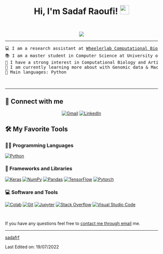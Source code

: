 <h1 align="center">
Hi, I'm Sadaf Raoufi!
	<a href="https://github.com/sadafrf" target="_self">
		<img src="https://media.giphy.com/media/hvRJCLFzcasrR4ia7z/giphy.gif" width="30">
	</a>
</h1>

<br/>
<p align="center">
	<a href="https://github.com/sadafrf">
		<img src="https://readme-typing-svg.herokuapp.com?lines=Computer+Science+Student;Machine+Learning+Developer%20Bioinformatics%20|%20AI%20|%20ML%20Enthusiastic;Always%20learning%20new%20things&center=true&width=380&height=45">
	</a>
</p>

<hr>

<pre>
💻 I am a research assistant at <a href="https://github.com/TravisWheelerLab">Wheelerlab Computational Biology Research Group</a>.
📚 I am a master student in Computer Science at University of Arizona
📝 I have a strong interest in Computational Biology and Artificial Intelligence
🔭 I am currently learning more about with Genomic data & Machine Learning
🌟 Main languages: Python


</pre>
<hr>

## 🤝 Connect with me
<p align="center">
	<a href="mailto:sraoufi@arizona.com"><img img src="https://img.shields.io/badge/gmail-%23EA4335.svg?style=plastic&logo=gmail&logoColor=white" alt="Gmail"/></a>
	<a href="https://www.linkedin.com/in/sadaf-raoufi-433782260/"><img src="https://img.shields.io/badge/linkedin-%230A66C2.svg?style=plastic&logo=linkedin&logoColor=white" alt="LinkedIn"/></a>
</p>

## 🛠️ My Favorite Tools

### 👨‍💻 Programming Languages

<p>

  <a href="https://github.com/sadafrf"><img alt="Python" src="https://img.shields.io/badge/Python%20-%2314354C.svg?logo=python&logoColor=white"></a>
  
</p>

### 🧰 Frameworks and Libraries

<p>
    <a href="https://github.com/sadafrf"><img alt="Keras" src="https://img.shields.io/badge/Keras%20-%23D00000.svg?logo=Keras&logoColor=white"></a>
    <a href="https://github.com/sadafrf"><img alt="NumPy" src="https://img.shields.io/badge/Numpy%20-%23013243.svg?logo=numpy&logoColor=white"></a>
    <a href="https://github.com/sadafrf"><img alt="Pandas" src="https://img.shields.io/badge/Pandas%20-%23150458.svg?logo=pandas&logoColor=white"></a>
    <a href="https://github.com/sadafrf"><img alt="TensorFlow" src="https://img.shields.io/badge/TensorFlow%20-%23FF6F00.svg?logo=TensorFlow&logoColor=white"></a>
    <a href="https://github.com/sadafrf"><img alt="Pytorch" src="https://img.shields.io/badge/Pytorch%20-%23D00000.svg?logo=Pytorch&logoColor=white"></a>
    
</p>


### 💻 Software and Tools

<p>
    <a href="https://github.com/sadafrf"><img alt="Colab" src="https://img.shields.io/badge/Colab-00b56a.svg?logo=google-colab&logoColor=white"></a>
    <a href="https://github.com/sadafrf"><img alt="Git" src="https://img.shields.io/badge/Git%20-%23F05033.svg?logo=git&logoColor=white"></a>
   </a>
    <a href="https://github.com/sadafrf"><img alt="Jupyter" src="https://img.shields.io/badge/Jupyter%20-%23F37626.svg?logo=Jupyter&logoColor=white"></a>
    <a href="https://github.com/sadafrf"><img alt="Stack Overflow" src="https://img.shields.io/badge/-Stack%20Overflow-FE7A16?logo=stack-overflow&logoColor=white"></a>
    <a href="https://github.com/sadafrf"><img alt="Visual Studio Code" src="https://img.shields.io/badge/Visual%20Studio%20Code-0078d7.svg?logo=visual-studio-code&logoColor=white"></a>
</p>
</br>

<p>
If you have any questions feel free to <a href="mailto:sraoufi@arizona.edu">contact me through email</a> me.
</p>

------

[sadafrf](https://github.com/sadafrf)

Last Edited on: 19/07/2022
